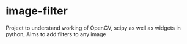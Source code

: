 # image-filter
Project to understand working of OpenCV, scipy as well as widgets in python, Aims to add filters to any image
